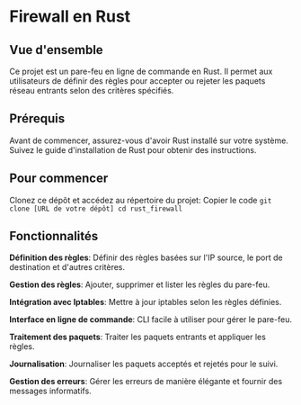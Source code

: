 # Firewall en Rust

## Vue d'ensemble

Ce projet est un pare-feu en ligne de commande en Rust. Il permet aux utilisateurs de définir des règles pour accepter ou rejeter les paquets réseau entrants selon des critères spécifiés.

## Prérequis

Avant de commencer, assurez-vous d'avoir Rust installé sur votre système. Suivez le guide d'installation de Rust pour obtenir des instructions.

## Pour commencer

Clonez ce dépôt et accédez au répertoire du projet:
Copier le code
``git clone [URL de votre dépôt]
cd rust_firewall``

## Fonctionnalités

**Définition des règles**: Définir des règles basées sur l'IP source, le port de destination et d'autres critères.

**Gestion des règles**: Ajouter, supprimer et lister les règles du pare-feu.

**Intégration avec Iptables**: Mettre à jour iptables selon les règles définies.

**Interface en ligne de commande**: CLI facile à utiliser pour gérer le pare-feu.

**Traitement des paquets**: Traiter les paquets entrants et appliquer les règles.

**Journalisation**: Journaliser les paquets acceptés et rejetés pour le suivi.

**Gestion des erreurs**: Gérer les erreurs de manière élégante et fournir des messages informatifs.

